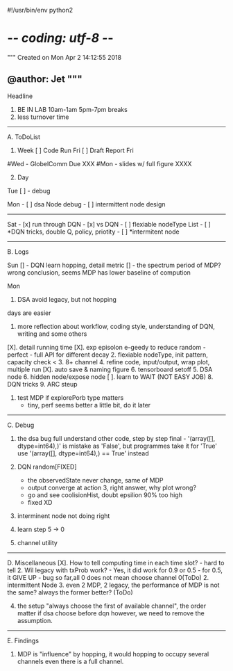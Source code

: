 #!/usr/bin/env python2
# -*- coding: utf-8 -*-
"""
Created on Mon Apr  2 14:12:55 2018

@author: Jet
"""
--------------------------------------------------------------------------------
Headline
1. BE IN LAB 10am-1am 5pm-7pm breaks
2. less turnover time


--------------------------------------------------------------------------------
A. ToDoList
1. Week
[ ] Code Run Fri 
[ ] Draft Report Fri


#Wed - GlobelComm Due XXX
#Mon - slides w/ full figure XXXX

2. Day


Tue
[ ] - debug


Mon - [ ] dsa Node debug
    - [ ] intermittent node design 



----------------------------------------------
Sat - [x] run through DQN
    - [x] vs DQN
    - [ ] flexiable nodeType List
    - [ ] *DQN tricks, double Q, policy, priotity
    - [ ] *intermitent node

--------------------------------------------------------------------------------
B. Logs



Sun
[] - DQN learn hopping, detail metric
[] - the spectrum period of MDP? wrong conclusion, seems MDP has lower baseline of compution



Mon
1. DSA avoid legacy, but not hopping

days are easier
1. more reflection about workflow, coding style, understanding of DQN, writing and some others

[X]. detail running time
[X]. exp episolon e-geedy to reduce random 
    - perfect
    - full API for different decay
2. flexiable nodeType, init pattern, capacity check <
3. 8+ channel
4. refine code, input/output, wrap plot, multiple run
[X]. auto save & naming figure
6. tensorboard setoff
5. DSA node
6. hidden node/expose node
[ ]. learn to WAIT (NOT EASY JOB)
8. DQN tricks
9. ARC steup


1. test MDP if explorePorb type matters
    - tiny, perf seems better a little bit, do it later

--------------------------------------------------------------------------------
C. Debug

1. the dsa bug
    full understand other code, step by step
    final - '(array([], dtype=int64),)' is mistake as 'False', but programmes take it for 'True'
    use '(array([], dtype=int64),) == True' instead




1. DQN random[FIXED]
    - the observedState never change, same of MDP
    - output converge at action 3, right answer, why plot wrong?
    - go and see coolisionHist, doubt epsilion 90% too high
    - fixed XD
        
2. interminent node not doing right

3. learn step 5 -> 0 

4. channel utility






--------------------------------------------------------------------------------
D. Miscellaneous
[X]. How to tell computing time in each time slot?
    - hard to tell
2. Wil legacy with txProb work?
    - Yes, it did work for 0.9 or 0.5
    - for 0.5, it GIVE UP
    - bug so far,all 0 does not mean choose channel 0(ToDo)
2. intermittent Node
3. even 2 MDP, 2 legacy, the performance of MDP is not the same? always the former better? (ToDo)

4. the setup "always choose the first of available channel", the order matter if dsa choose before dqn
however, we need to remove the assumption.


---------------------------------------------------------------
E. Findings
1. MDP is "influence" by hopping, it would hopping to occupy several channels even there is a full channel.




